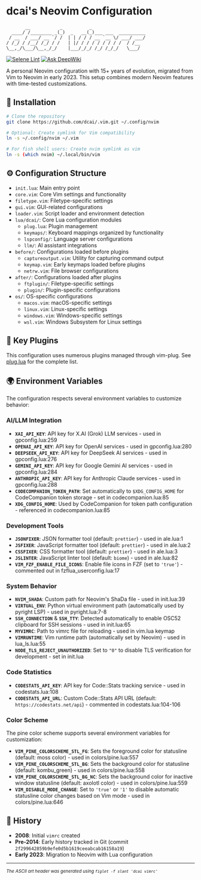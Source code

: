# dcai's Neovim Configuration

```
       __           _          _
  ____/ /________ _(_)  _   __(_)___ ___  __________
 / __  / ___/ __ `/ /  | | / / / __ `__ \/ ___/ ___/
/ /_/ / /__/ /_/ / /   | |/ / / / / / / / /  / /__
\__,_/\___/\__,_/_/    |___/_/_/ /_/ /_/_/   \___/

```

[![Selene Lint](https://github.com/dcai/.vim/actions/workflows/selene.yml/badge.svg)](https://github.com/dcai/.vim/actions/workflows/selene.yml)
[![Ask DeepWiki](https://deepwiki.com/badge.svg)](https://deepwiki.com/dcai/.vim)

A personal Neovim configuration with 15+ years of evolution, migrated from Vim to Neovim in early 2023. This setup combines modern Neovim features with time-tested customizations.

## 🚀 Installation

```sh
# Clone the repository
git clone https://github.com/dcai/.vim.git ~/.config/nvim

# Optional: Create symlink for Vim compatibility
ln -s ~/.config/nvim ~/.vim

# For fish shell users: Create nvim symlink as vim
ln -s (which nvim) ~/.local/bin/vim
```

## ⚙️ Configuration Structure

- `init.lua`: Main entry point
- `core.vim`: Core Vim settings and functionality
- `filetype.vim`: Filetype-specific settings
- `gui.vim`: GUI-related configurations
- `loader.vim`: Script loader and environment detection
- `lua/dcai/`: Core Lua configuration modules
  - `plug.lua`: Plugin management
  - `keymaps/`: Keyboard mappings organized by functionality
  - `lspconfig/`: Language server configurations
  - `llm/`: AI assistant integrations
- `before/`: Configurations loaded before plugins
  - `captureoutput.vim`: Utility for capturing command output
  - `keymap.vim`: Early keymaps loaded before plugins
  - `netrw.vim`: File browser configurations
- `after/`: Configurations loaded after plugins
  - `ftplugin/`: Filetype-specific settings
  - `plugin/`: Plugin-specific configurations
- `os/`: OS-specific configurations
  - `macos.vim`: macOS-specific settings
  - `linux.vim`: Linux-specific settings
  - `windows.vim`: Windows-specific settings
  - `wsl.vim`: Windows Subsystem for Linux settings

## 🔌 Key Plugins

This configuration uses numerous plugins managed through vim-plug. See [plug.lua](./lua/dcai/plug.lua) for the complete list.

## 🌍 Environment Variables

The configuration respects several environment variables to customize behavior:

### AI/LLM Integration

- **`XAI_API_KEY`**: API key for X.AI (Grok) LLM services - used in gpconfig.lua:259
- **`OPENAI_API_KEY`**: API key for OpenAI services - used in gpconfig.lua:280
- **`DEEPSEEK_API_KEY`**: API key for DeepSeek AI services - used in gpconfig.lua:276
- **`GEMINI_API_KEY`**: API key for Google Gemini AI services - used in gpconfig.lua:284
- **`ANTHROPIC_API_KEY`**: API key for Anthropic Claude services - used in gpconfig.lua:288
- **`CODECOMPANION_TOKEN_PATH`**: Set automatically to `$XDG_CONFIG_HOME` for CodeCompanion token storage - set in codecompanion.lua:85
- **`XDG_CONFIG_HOME`**: Used by CodeCompanion for token path configuration - referenced in codecompanion.lua:85

### Development Tools

- **`JSONFIXER`**: JSON formatter tool (default: `prettier`) - used in ale.lua:1
- **`JSFIXER`**: JavaScript formatter tool (default: `prettier`) - used in ale.lua:2
- **`CSSFIXER`**: CSS formatter tool (default: `prettier`) - used in ale.lua:3
- **`JSLINTER`**: JavaScript linter tool (default: `biome`) - used in ale.lua:82
- **`VIM_FZF_ENABLE_FILE_ICONS`**: Enable file icons in FZF (set to `'true'`) - commented out in fzflua_userconfig.lua:17

### System Behavior

- **`NVIM_SHADA`**: Custom path for Neovim's ShaDa file - used in init.lua:39
- **`VIRTUAL_ENV`**: Python virtual environment path (automatically used by pyright LSP) - used in pyright.lua:7-8
- **`SSH_CONNECTION`** & **`SSH_TTY`**: Detected automatically to enable OSC52 clipboard for SSH sessions - used in init.lua:65
- **`MYVIMRC`**: Path to vimrc file for reloading - used in vim.lua keymap
- **`VIMRUNTIME`**: Vim runtime path (automatically set by Neovim) - used in lua_ls.lua:55
- **`NODE_TLS_REJECT_UNAUTHORIZED`**: Set to `"0"` to disable TLS verification for development - set in init.lua

### Code Statistics

- **`CODESTATS_API_KEY`**: API key for Code::Stats tracking service - used in codestats.lua:108
- **`CODESTATS_API_URL`**: Custom Code::Stats API URL (default: `https://codestats.net/api`) - commented in codestats.lua:104-106

### Color Scheme

The pine color scheme supports several environment variables for customization:

- **`VIM_PINE_COLORSCHEME_STL_FG`**: Sets the foreground color for statusline (default: moss color) - used in colors/pine.lua:557
- **`VIM_PINE_COLORSCHEME_STL_BG`**: Sets the background color for statusline (default: kombu_green) - used in colors/pine.lua:558
- **`VIM_PINE_COLORSCHEME_STL_BG_NC`**: Sets the background color for inactive window statusline (default: axolotl color) - used in colors/pine.lua:559
- **`VIM_DISABLE_MODE_CHANGE`**: Set to `'true'` or `'1'` to disable automatic statusline color changes based on Vim mode - used in colors/pine.lua:646

## 📜 History

- **2008**: Initial `vimrc` created
- **Pre-2014**: Early history tracked in Git (commit `2f299642859b9efe0d5b1619ceeabcab16158a19`)
- **Early 2023**: Migration to Neovim with Lua configuration

---

<sub>_The ASCII art header was generated using `figlet -f slant 'dcai vimrc'`_</sub>
